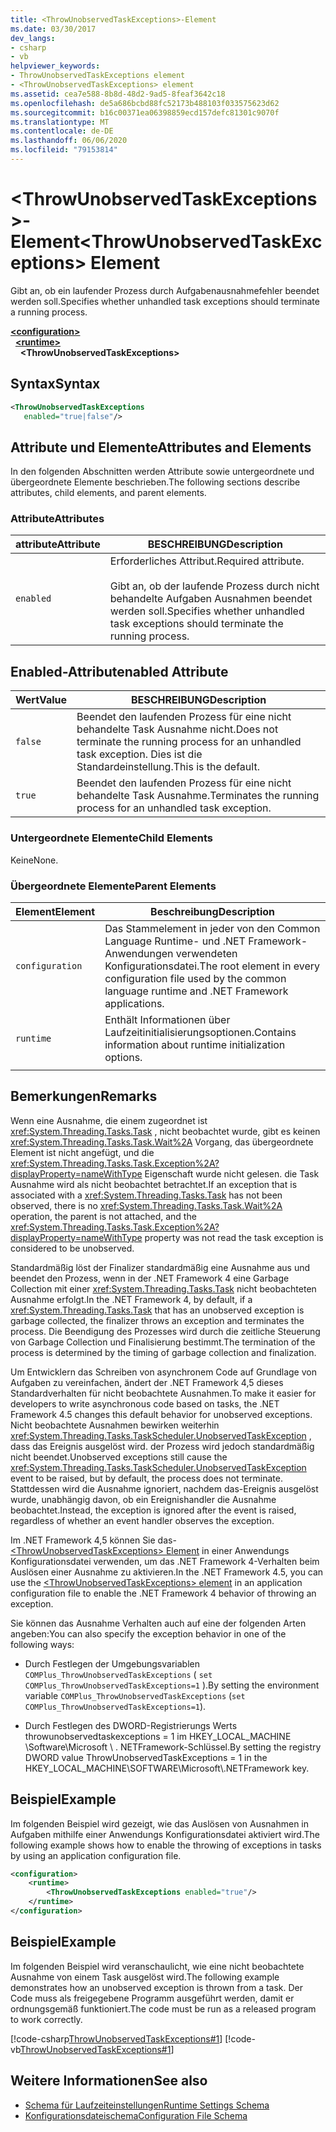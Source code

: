 ```yaml
---
title: <ThrowUnobservedTaskExceptions>-Element
ms.date: 03/30/2017
dev_langs:
- csharp
- vb
helpviewer_keywords:
- ThrowUnobservedTaskExceptions element
- <ThrowUnobservedTaskExceptions> element
ms.assetid: cea7e588-8b8d-48d2-9ad5-8feaf3642c18
ms.openlocfilehash: de5a686bcbd88fc52173b488103f033575623d62
ms.sourcegitcommit: b16c00371ea06398859ecd157defc81301c9070f
ms.translationtype: MT
ms.contentlocale: de-DE
ms.lasthandoff: 06/06/2020
ms.locfileid: "79153814"
---
```

# <a name="throwunobservedtaskexceptions-element"></a><span data-ttu-id="ce70a-102">\<ThrowUnobservedTaskExceptions>-Element</span><span class="sxs-lookup"><span data-stu-id="ce70a-102">\<ThrowUnobservedTaskExceptions> Element</span></span>
<span data-ttu-id="ce70a-103">Gibt an, ob ein laufender Prozess durch Aufgabenausnahmefehler beendet werden soll.</span><span class="sxs-lookup"><span data-stu-id="ce70a-103">Specifies whether unhandled task exceptions should terminate a running process.</span></span>  
  
[**\<configuration>**](../configuration-element.md)\
&nbsp;&nbsp;[**\<runtime>**](runtime-element.md)\
&nbsp;&nbsp;&nbsp;&nbsp;**\<ThrowUnobservedTaskExceptions>**  
  
## <a name="syntax"></a><span data-ttu-id="ce70a-104">Syntax</span><span class="sxs-lookup"><span data-stu-id="ce70a-104">Syntax</span></span>  
  
```xml  
<ThrowUnobservedTaskExceptions  
   enabled="true|false"/>  
```  
  
## <a name="attributes-and-elements"></a><span data-ttu-id="ce70a-105">Attribute und Elemente</span><span class="sxs-lookup"><span data-stu-id="ce70a-105">Attributes and Elements</span></span>  
 <span data-ttu-id="ce70a-106">In den folgenden Abschnitten werden Attribute sowie untergeordnete und übergeordnete Elemente beschrieben.</span><span class="sxs-lookup"><span data-stu-id="ce70a-106">The following sections describe attributes, child elements, and parent elements.</span></span>  
  
### <a name="attributes"></a><span data-ttu-id="ce70a-107">Attribute</span><span class="sxs-lookup"><span data-stu-id="ce70a-107">Attributes</span></span>  
  
|<span data-ttu-id="ce70a-108">attribute</span><span class="sxs-lookup"><span data-stu-id="ce70a-108">Attribute</span></span>|<span data-ttu-id="ce70a-109">BESCHREIBUNG</span><span class="sxs-lookup"><span data-stu-id="ce70a-109">Description</span></span>|  
|---------------|-----------------|  
|`enabled`|<span data-ttu-id="ce70a-110">Erforderliches Attribut.</span><span class="sxs-lookup"><span data-stu-id="ce70a-110">Required attribute.</span></span><br /><br /> <span data-ttu-id="ce70a-111">Gibt an, ob der laufende Prozess durch nicht behandelte Aufgaben Ausnahmen beendet werden soll.</span><span class="sxs-lookup"><span data-stu-id="ce70a-111">Specifies whether unhandled task exceptions should terminate the running process.</span></span>|  
  
## <a name="enabled-attribute"></a><span data-ttu-id="ce70a-112">Enabled-Attribut</span><span class="sxs-lookup"><span data-stu-id="ce70a-112">enabled Attribute</span></span>  
  
|<span data-ttu-id="ce70a-113">Wert</span><span class="sxs-lookup"><span data-stu-id="ce70a-113">Value</span></span>|<span data-ttu-id="ce70a-114">BESCHREIBUNG</span><span class="sxs-lookup"><span data-stu-id="ce70a-114">Description</span></span>|  
|-----------|-----------------|  
|`false`|<span data-ttu-id="ce70a-115">Beendet den laufenden Prozess für eine nicht behandelte Task Ausnahme nicht.</span><span class="sxs-lookup"><span data-stu-id="ce70a-115">Does not terminate the running process for an unhandled task exception.</span></span> <span data-ttu-id="ce70a-116">Dies ist die Standardeinstellung.</span><span class="sxs-lookup"><span data-stu-id="ce70a-116">This is the default.</span></span>|  
|`true`|<span data-ttu-id="ce70a-117">Beendet den laufenden Prozess für eine nicht behandelte Task Ausnahme.</span><span class="sxs-lookup"><span data-stu-id="ce70a-117">Terminates the running process for an unhandled task exception.</span></span>|  
  
### <a name="child-elements"></a><span data-ttu-id="ce70a-118">Untergeordnete Elemente</span><span class="sxs-lookup"><span data-stu-id="ce70a-118">Child Elements</span></span>  
 <span data-ttu-id="ce70a-119">Keine</span><span class="sxs-lookup"><span data-stu-id="ce70a-119">None.</span></span>  
  
### <a name="parent-elements"></a><span data-ttu-id="ce70a-120">Übergeordnete Elemente</span><span class="sxs-lookup"><span data-stu-id="ce70a-120">Parent Elements</span></span>  
  
|<span data-ttu-id="ce70a-121">Element</span><span class="sxs-lookup"><span data-stu-id="ce70a-121">Element</span></span>|<span data-ttu-id="ce70a-122">Beschreibung</span><span class="sxs-lookup"><span data-stu-id="ce70a-122">Description</span></span>|  
|-------------|-----------------|  
|`configuration`|<span data-ttu-id="ce70a-123">Das Stammelement in jeder von den Common Language Runtime- und .NET Framework-Anwendungen verwendeten Konfigurationsdatei.</span><span class="sxs-lookup"><span data-stu-id="ce70a-123">The root element in every configuration file used by the common language runtime and .NET Framework applications.</span></span>|  
|`runtime`|<span data-ttu-id="ce70a-124">Enthält Informationen über Laufzeitinitialisierungsoptionen.</span><span class="sxs-lookup"><span data-stu-id="ce70a-124">Contains information about runtime initialization options.</span></span>|  
|||  
  
## <a name="remarks"></a><span data-ttu-id="ce70a-125">Bemerkungen</span><span class="sxs-lookup"><span data-stu-id="ce70a-125">Remarks</span></span>  
 <span data-ttu-id="ce70a-126">Wenn eine Ausnahme, die einem zugeordnet ist <xref:System.Threading.Tasks.Task> , nicht beobachtet wurde, gibt es keinen <xref:System.Threading.Tasks.Task.Wait%2A> Vorgang, das übergeordnete Element ist nicht angefügt, und die <xref:System.Threading.Tasks.Task.Exception%2A?displayProperty=nameWithType> Eigenschaft wurde nicht gelesen. die Task Ausnahme wird als nicht beobachtet betrachtet.</span><span class="sxs-lookup"><span data-stu-id="ce70a-126">If an exception that is associated with a <xref:System.Threading.Tasks.Task> has not been observed, there is no <xref:System.Threading.Tasks.Task.Wait%2A> operation, the parent is not attached, and the <xref:System.Threading.Tasks.Task.Exception%2A?displayProperty=nameWithType> property was not read the task exception is considered to be unobserved.</span></span>  
  
 <span data-ttu-id="ce70a-127">Standardmäßig löst der Finalizer standardmäßig eine Ausnahme aus und beendet den Prozess, wenn in der .NET Framework 4 eine Garbage Collection mit einer <xref:System.Threading.Tasks.Task> nicht beobachteten Ausnahme erfolgt.</span><span class="sxs-lookup"><span data-stu-id="ce70a-127">In the .NET Framework 4, by default, if a <xref:System.Threading.Tasks.Task> that has an unobserved exception is garbage collected, the finalizer throws an exception and terminates the process.</span></span> <span data-ttu-id="ce70a-128">Die Beendigung des Prozesses wird durch die zeitliche Steuerung von Garbage Collection und Finalisierung bestimmt.</span><span class="sxs-lookup"><span data-stu-id="ce70a-128">The termination of the process is determined by the timing of garbage collection and finalization.</span></span>  
  
 <span data-ttu-id="ce70a-129">Um Entwicklern das Schreiben von asynchronem Code auf Grundlage von Aufgaben zu vereinfachen, ändert der .NET Framework 4,5 dieses Standardverhalten für nicht beobachtete Ausnahmen.</span><span class="sxs-lookup"><span data-stu-id="ce70a-129">To make it easier for developers to write asynchronous code based on tasks, the .NET Framework 4.5 changes this default behavior for unobserved exceptions.</span></span> <span data-ttu-id="ce70a-130">Nicht beobachtete Ausnahmen bewirken weiterhin <xref:System.Threading.Tasks.TaskScheduler.UnobservedTaskException> , dass das Ereignis ausgelöst wird. der Prozess wird jedoch standardmäßig nicht beendet.</span><span class="sxs-lookup"><span data-stu-id="ce70a-130">Unobserved exceptions still cause the <xref:System.Threading.Tasks.TaskScheduler.UnobservedTaskException> event to be raised, but by default, the process does not terminate.</span></span> <span data-ttu-id="ce70a-131">Stattdessen wird die Ausnahme ignoriert, nachdem das-Ereignis ausgelöst wurde, unabhängig davon, ob ein Ereignishandler die Ausnahme beobachtet.</span><span class="sxs-lookup"><span data-stu-id="ce70a-131">Instead, the exception is ignored after the event is raised, regardless of whether an event handler observes the exception.</span></span>  
  
 <span data-ttu-id="ce70a-132">Im .NET Framework 4,5 können Sie das- [ \<ThrowUnobservedTaskExceptions> Element](throwunobservedtaskexceptions-element.md) in einer Anwendungs Konfigurationsdatei verwenden, um das .NET Framework 4-Verhalten beim Auslösen einer Ausnahme zu aktivieren.</span><span class="sxs-lookup"><span data-stu-id="ce70a-132">In the .NET Framework 4.5, you can use the [\<ThrowUnobservedTaskExceptions> element](throwunobservedtaskexceptions-element.md) in an application configuration file to enable the .NET Framework 4 behavior of throwing an exception.</span></span>  
  
 <span data-ttu-id="ce70a-133">Sie können das Ausnahme Verhalten auch auf eine der folgenden Arten angeben:</span><span class="sxs-lookup"><span data-stu-id="ce70a-133">You can also specify the exception behavior in one of the following ways:</span></span>  
  
- <span data-ttu-id="ce70a-134">Durch Festlegen der Umgebungsvariablen `COMPlus_ThrowUnobservedTaskExceptions` ( `set COMPlus_ThrowUnobservedTaskExceptions=1` ).</span><span class="sxs-lookup"><span data-stu-id="ce70a-134">By setting the environment variable `COMPlus_ThrowUnobservedTaskExceptions` (`set COMPlus_ThrowUnobservedTaskExceptions=1`).</span></span>  
  
- <span data-ttu-id="ce70a-135">Durch Festlegen des DWORD-Registrierungs Werts throwunobservedtaskexceptions = 1 im HKEY_LOCAL_MACHINE \Software\Microsoft \\ . NETFramework-Schlüssel.</span><span class="sxs-lookup"><span data-stu-id="ce70a-135">By setting the registry DWORD value ThrowUnobservedTaskExceptions = 1 in the HKEY_LOCAL_MACHINE\SOFTWARE\Microsoft\\.NETFramework key.</span></span>  
  
## <a name="example"></a><span data-ttu-id="ce70a-136">Beispiel</span><span class="sxs-lookup"><span data-stu-id="ce70a-136">Example</span></span>  
 <span data-ttu-id="ce70a-137">Im folgenden Beispiel wird gezeigt, wie das Auslösen von Ausnahmen in Aufgaben mithilfe einer Anwendungs Konfigurationsdatei aktiviert wird.</span><span class="sxs-lookup"><span data-stu-id="ce70a-137">The following example shows how to enable the throwing of exceptions in tasks by using an application configuration file.</span></span>  
  
```xml  
<configuration>
    <runtime>
        <ThrowUnobservedTaskExceptions enabled="true"/>
    </runtime>
</configuration>  
```  
  
## <a name="example"></a><span data-ttu-id="ce70a-138">Beispiel</span><span class="sxs-lookup"><span data-stu-id="ce70a-138">Example</span></span>  
 <span data-ttu-id="ce70a-139">Im folgenden Beispiel wird veranschaulicht, wie eine nicht beobachtete Ausnahme von einem Task ausgelöst wird.</span><span class="sxs-lookup"><span data-stu-id="ce70a-139">The following example demonstrates how an unobserved exception is thrown from a task.</span></span> <span data-ttu-id="ce70a-140">Der Code muss als freigegebene Programm ausgeführt werden, damit er ordnungsgemäß funktioniert.</span><span class="sxs-lookup"><span data-stu-id="ce70a-140">The code must be run as a released program to work correctly.</span></span>  
  
 [!code-csharp[ThrowUnobservedTaskExceptions#1](../../../../../samples/snippets/csharp/VS_Snippets_CLR/throwunobservedtaskexceptions/cs/program.cs#1)]
 [!code-vb[ThrowUnobservedTaskExceptions#1](../../../../../samples/snippets/visualbasic/VS_Snippets_CLR/throwunobservedtaskexceptions/vb/program.vb#1)]  
  
## <a name="see-also"></a><span data-ttu-id="ce70a-141">Weitere Informationen</span><span class="sxs-lookup"><span data-stu-id="ce70a-141">See also</span></span>

- [<span data-ttu-id="ce70a-142">Schema für Laufzeiteinstellungen</span><span class="sxs-lookup"><span data-stu-id="ce70a-142">Runtime Settings Schema</span></span>](index.md)
- [<span data-ttu-id="ce70a-143">Konfigurationsdateischema</span><span class="sxs-lookup"><span data-stu-id="ce70a-143">Configuration File Schema</span></span>](../index.md)
